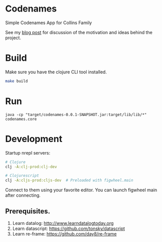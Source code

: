 # Codenames

Simple Codenames App for Collins Family

See my [blog post](http://www.cartesiantheatrics.com/2020/04/14/codenames-app.html) for discussion of the motivation and ideas behind the project.

# Build

Make sure you have the clojure CLI tool installed.

```bash
make build
```

# Run

```
java -cp "target/codenames-0.0.1-SNAPSHOT.jar:target/lib/lib/*" codenames.core
```


# Development

Startup nrepl servers:

```bash
# Clojure
clj -A:clj-prod:clj-dev

# Clojurescript
clj -A:cljs-prod:cljs-dev  # Preloaded with figwheel.main
```

Connect to them using your favorite editor. You can launch figwheel main 
after connecting.

## Prerequisites.

1. Learn datalog: http://www.learndatalogtoday.org
2. Learn datascript: https://github.com/tonsky/datascript 
3. Learn re-frame: https://github.com/day8/re-frame
